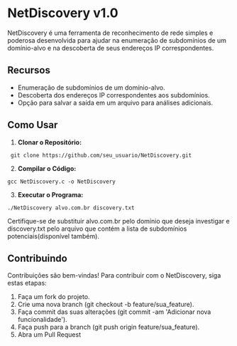 # NetDiscovery v1.0

NetDiscovery é uma ferramenta de reconhecimento de rede simples e poderosa desenvolvida para ajudar na enumeração de subdomínios de um domínio-alvo e na descoberta de seus endereços IP correspondentes.

## Recursos

- Enumeração de subdomínios de um domínio-alvo.
- Descoberta dos endereços IP correspondentes aos subdomínios.
- Opção para salvar a saída em um arquivo para análises adicionais.

## Como Usar

1. **Clonar o Repositório:**

```
 git clone https://github.com/seu_usuario/NetDiscovery.git
```

2. **Compilar o Código:**

```
gcc NetDiscovery.c -o NetDiscovery
```

3. **Executar o Programa:**

```
./NetDiscovery alvo.com.br discovery.txt
```
Certifique-se de substituir alvo.com.br pelo domínio que deseja investigar e discovery.txt pelo arquivo que contém a lista de subdomínios potenciais(disponível também).


## Contribuindo

Contribuições são bem-vindas! Para contribuir com o NetDiscovery, siga estas etapas:

1. Faça um fork do projeto.
2. Crie uma nova branch (git checkout -b feature/sua_feature).
3. Faça commit das suas alterações (git commit -am 'Adicionar nova funcionalidade').
4. Faça push para a branch (git push origin feature/sua_feature).
5. Abra um Pull Request

